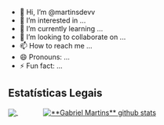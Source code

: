 - 👋 Hi, I’m @martinsdevv
- 👀 I’m interested in ...
- 🌱 I’m currently learning ...
- 💞️ I’m looking to collaborate on ...
- 📫 How to reach me ...
- 😄 Pronouns: ...
- ⚡ Fun fact: ...

<!---
martinsdevv/martinsdevv is a ✨ special ✨ repository because its `README.md` (this file) appears on your GitHub profile.
You can click the Preview link to take a look at your changes.
--->

## **Estatísticas Legais**

<a href="https://github.com/martinsdevv">
  <img align="center" src="https://github-readme-stats.vercel.app/api/top-langs/?username=martinsdevv&theme=tokyonight&custom_title=Principais+Linguagens"/>
</a>
&nbsp;&nbsp;&nbsp;&nbsp;&nbsp;&nbsp;&nbsp;&nbsp;&nbsp;&nbsp;&nbsp;&nbsp;
<a href="https://github.com/martinsdevv">
 <img align="center" src="https://github-readme-stats.vercel.app/api?username=martinsdevv&theme=tokyonight&custom_title=Estatísticas+GitHub" alt="**Gabriel Martins** github stats"/>
</a>
